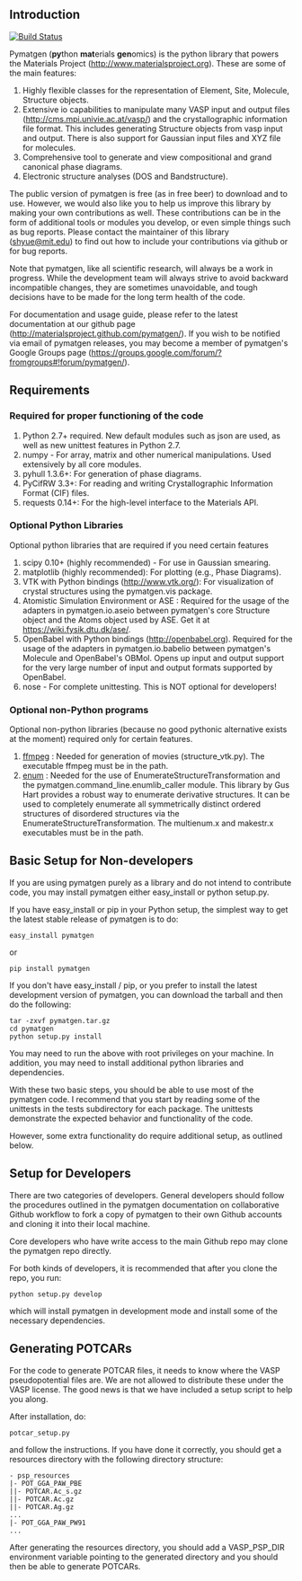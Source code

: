 ## Introduction ##
[![Build Status](https://travis-ci.org/materialsproject/pymatgen.png)](https://travis-ci.org/materialsproject/pymatgen)

Pymatgen (**py**thon **mat**erials **gen**omics) is the python library that
powers the Materials Project (http://www.materialsproject.org). These are some
of the main features:

1. Highly flexible classes for the representation of Element, Site, Molecule,
   Structure objects.
2. Extensive io capabilities to manipulate many VASP input and output files
   (http://cms.mpi.univie.ac.at/vasp/) and the crystallographic information file
   format. This includes generating Structure objects from vasp input and
   output. There is also support for Gaussian input files and XYZ file for
   molecules.
3. Comprehensive tool to generate and view compositional and grand canonical
   phase diagrams.
4. Electronic structure analyses (DOS and Bandstructure).

The public version of pymatgen is free (as in free beer) to download and to use.
However, we would also like you to help us improve this library by making your
own contributions as well.  These contributions can be in the form of
additional tools or modules you develop, or even simple things such as bug
reports. Please contact the maintainer of this library (shyue@mit.edu) to find
out how to include your contributions via github or for bug reports.

Note that pymatgen, like all scientific research, will always be a work in
progress. While the development team will always strive to avoid backward
incompatible changes, they are sometimes unavoidable, and tough decisions have
to be made for the long term health of the code.

For documentation and usage guide, please refer to the latest documentation at
our github page (http://materialsproject.github.com/pymatgen/). If you wish to
be notified via email of pymatgen releases, you may become a member of
pymatgen's Google Groups page
(https://groups.google.com/forum/?fromgroups#!forum/pymatgen/).

## Requirements ##

### Required for proper functioning of the code ###

1. Python 2.7+ required.  New default modules such as json are used, as well as
   new unittest features in Python 2.7.
2. numpy - For array, matrix and other numerical manipulations. Used extensively
   by all core modules.
3. pyhull 1.3.6+: For generation of phase diagrams.
4. PyCifRW 3.3+: For reading and writing Crystallographic Information Format
   (CIF) files.
5. requests 0.14+: For the high-level interface to the Materials API.

### Optional Python Libraries ###

Optional python libraries that are required if you need certain features

1. scipy 0.10+ (highly recommended) - For use in Gaussian smearing.
2. matplotlib (highly recommended): For plotting (e.g., Phase Diagrams).
3. VTK with Python bindings (http://www.vtk.org/): For visualization of crystal
   structures using the pymatgen.vis package.
4. Atomistic Simulation Environment or ASE : Required for the usage of the
   adapters in pymatgen.io.aseio between pymatgen's core Structure object and
   the Atoms object used by ASE. Get it at https://wiki.fysik.dtu.dk/ase/.
5. OpenBabel with Python bindings (http://openbabel.org). Required for the
   usage of the adapters in pymatgen.io.babelio between pymatgen's Molecule
   and OpenBabel's OBMol. Opens up input and output support for the very large
   number of input and output formats supported by OpenBabel.
6. nose - For complete unittesting. This is NOT optional for developers!

### Optional non-Python programs ###

Optional non-python libraries (because no good pythonic alternative exists at
the moment) required only for certain features.

1. [ffmpeg](http://www.http://ffmpeg.org//) : Needed for generation of movies
   (structure_vtk.py).  The executable ffmpeg must be in the path.
2. [enum](http://enum.sourceforge.org) : Needed for the use of
   EnumerateStructureTransformation and the pymatgen.command_line.enumlib_caller
   module. This library by Gus Hart provides a robust way to enumerate
   derivative structures. It can be used to completely enumerate all
   symmetrically distinct ordered structures of disordered structures via the
   EnumerateStructureTransformation. The multienum.x and makestr.x executables
   must be in the path.

## Basic Setup for Non-developers ##

If you are using pymatgen purely as a library and do not intend to contribute
code, you may install pymatgen either easy_install or python setup.py.

If you have easy_install or pip in your Python setup, the simplest way to get
the latest stable release of pymatgen is to do:

	easy_install pymatgen

or

    pip install pymatgen

If you don't have easy_install / pip, or you prefer to install the latest
development version of pymatgen, you can download the tarball and then do the
following:

	tar -zxvf pymatgen.tar.gz
	cd pymatgen
	python setup.py install

You may need to run the above with root privileges on your machine. In addition,
you may need to install additional python libraries and dependencies.

With these two basic steps, you should be able to use most of the pymatgen code.
I recommend that you start by reading some of the unittests in the tests
subdirectory for each package.  The unittests demonstrate the expected behavior
and functionality of the code.

However, some extra functionality do require additional setup, as outlined
below.

## Setup for Developers ##

There are two categories of developers.  General developers should follow the
procedures outlined in the pymatgen documentation on collaborative Github
workflow to fork a copy of pymatgen to their own Github accounts and cloning it
into their local machine.

Core developers who have write access to the main Github repo may clone the
pymatgen repo directly.

For both kinds of developers, it is recommended that after you clone the repo,
you run:

	python setup.py develop

which will install pymatgen in development mode and install some of the
necessary dependencies.

## Generating POTCARs ##

For the code to generate POTCAR files, it needs to know where the VASP
pseudopotential files are.  We are not allowed to distribute these under the
VASP license. The good news is that we have included a setup script to help you
along.

After installation, do:

    potcar_setup.py

and follow the instructions. If you have done it correctly, you should get a
resources directory with the following directory structure:

	- psp_resources
	|- POT_GGA_PAW_PBE
	||- POTCAR.Ac_s.gz
	||- POTCAR.Ac.gz
	||- POTCAR.Ag.gz
	...
	|- POT_GGA_PAW_PW91
	...

After generating the resources directory, you should add a VASP_PSP_DIR
environment variable pointing to the generated directory and you should then be
able to generate POTCARs.
